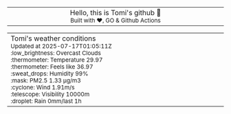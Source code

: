
<div align="center">
<table>
<tbody>
<td align="center">
<img width="2000" height="0"><br>
Hello, this is Tomi's github 👋<br>
<sup>Built with ❤️, GO & Github Actions</sup><br>
<img width="2000" height="0">
</td>
</tbody>
</table>
</div>
<table>
<tbody>
<td align="left">
<img width="2000" height="0"><br>
Tomi's weather conditions<br>
<sup>Updated at 2025-07-17T01:05:11Z</sup><br>
<sup>:low_brightness: Overcast Clouds</sup><br>
<sup>:thermometer: Temperature 29.97 </sup><br>
<sup>:thermometer: Feels like 36.97</sup><br>
<sup>:sweat_drops: Humidity 99%</sup><br>
<sup>:mask: PM2.5 1.33 μg/m3</sup><br>
<sup>:cyclone: Wind 1.91m/s </sup><br>
<sup>:telescope: Visibility 10000m </sup><br>
<sup>:droplet: Rain 0mm/last 1h </sup><br>
<img width="2000" height="0">
</td>
<td align="left">
<img width="2000" height="0"><br>
<br>
<img width="2000" height="0">
</td>
</tbody>
</table>
</div>
    